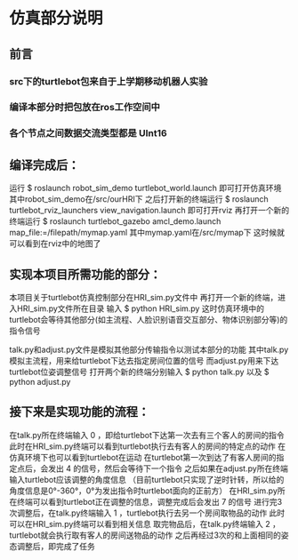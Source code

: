 # 仿真部分说明

## 前言
### src下的turtlebot包来自于上学期移动机器人实验
### 编译本部分时把包放在ros工作空间中
### 各个节点之间数据交流类型都是 UInt16

## 编译完成后：
运行 $ roslaunch robot_sim_demo turtlebot_world.launch 即可打开仿真环境
其中robot_sim_demo在/src/ourHRI下
之后打开新的终端运行 $ roslaunch turtlebot_rviz_launchers view_navigation.launch 即可打开rviz
再打开一个新的终端运行 $ roslaunch turtlebot_gazebo amcl_demo.launch map_file:=/filepath/mymap.yaml
其中mymap.yaml在/src/mymap下
这时候就可以看到在rviz中的地图了

## 实现本项目所需功能的部分：
本项目关于turtlebot仿真控制部分在HRI_sim.py文件中
再打开一个新的终端，进入HRI_sim.py文件所在目录
输入 $ python HRI_sim.py
这时仿真环境中的turtlebot会等待其他部分(如主流程、人脸识别语音交互部分、物体识别部分等)的指令信号

talk.py和adjust.py文件是模拟其他部分传输指令以测试本部分的功能
其中talk.py模拟主流程，用来给turtlebot下达去指定房间位置的信号
而adjust.py用来下达turtlebot位姿调整信号
打开两个新的终端分别输入 $ python talk.py  以及 $ python adjust.py

## 接下来是实现功能的流程：
在talk.py所在终端输入 0 ，即给turtlebot下达第一次去有三个客人的房间的指令
此时在HRI_sim.py终端可以看到turtlebot执行去有客人的房间的特定点的动作
在仿真环境下也可以看到turtlebot在运动
在turtlebot第一次到达了有客人房间的指定点后，会发出 4 的信号，然后会等待下一个指令
之后如果在adjust.py所在终端输入turtlebot应该调整的角度信息
（目前turtlebot只实现了逆时针转，所以给的角度信息是0°-360°，0°为发出指令时turtlebot面向的正前方）
在HRI_sim.py所在终端可以看到turtlebot正在调整的信息，调整完成后会发出 7 的信号
进行完3次调整后，在talk.py终端输入 1 ，turtlebot执行去另一个房间取物品的动作
此时可以在HRI_sim.py终端可以看到相关信息
取完物品后，在talk.py终端输入 2 ，turtlebot就会执行取有客人的房间送物品的动作
之后再经过3次的和上面相同的姿态调整后，即完成了任务
